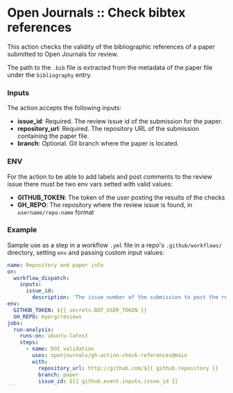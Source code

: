 # Open Journals :: Check bibtex references

This action checks the validity of the bibliographic references of a paper submitted to Open Journals for review.

The path to the `.bib` file is extracted from the metadata of the paper file under the `bibliography` entry.

### Inputs

The action accepts the following inputs:

- **issue_id**: Required. The review issue id of the submission for the paper.
- **repository_url**: Required. The repository URL of the submission containing the paper file.
- **branch**: Optional. Git branch where the paper is located.

### ENV

For the action to be able to add labels and post comments to the review issue there must be two env vars setted with valid values:

- **GITHUB_TOKEN**: The token of the user posting the results of the checks
- **GH_REPO**: The repository where the review issue is found, in `username/repo-name` format

### Example

Sample use as a step in a workflow `.yml` file in a repo's `.github/workflows/` directory, setting `env` and passing custom input values:

````yaml
name: Repository and paper info
on:
  workflow_dispatch:
    inputs:
      issue_id:
        description: 'The issue number of the submission to post the results'
env:
  GITHUB_TOKEN: ${{ secrets.BOT_USER_TOKEN }}
  GH_REPO: myorg/reviews
jobs:
  run-analysis:
    runs-on: ubuntu-latest
    steps:
      - name: DOI validation
        uses: openjournals/gh-action-check-references@main
        with:
          repository_url: http://github.com/${{ github.repository }}
          branch: paper
          issue_id: ${{ github.event.inputs.issue_id }}
```
